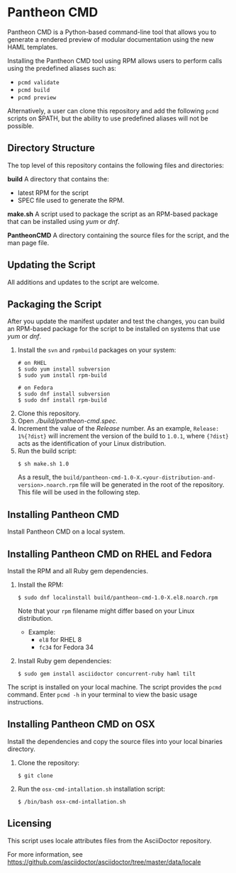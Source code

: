 # Pantheon CMD

Pantheon CMD is a Python-based command-line tool that allows you to generate a rendered preview of modular documentation using the new HAML templates.

Installing the Pantheon CMD tool using RPM allows users to perform calls using the predefined aliases such as: 
* `pcmd validate`
* `pcmd build`
* `pcmd preview`

Alternatively, a user can clone this repository and add the following `pcmd` scripts on $PATH, but the ability to use predefined aliases will not be possible.

## Directory Structure

The top level of this repository contains the following files and directories:

**build**
A directory that contains the:
* latest RPM for the script
* SPEC file used to generate the RPM.

**make.sh**
A script used to package the script as an RPM-based package that can be installed using *yum* or *dnf*.

**PantheonCMD**
A directory containing the source files for the script, and the man page file.

## Updating the Script
All additions and updates to the script are welcome.

## Packaging the Script
After you update the manifest updater and test the changes, you can build an RPM-based package for the script to be installed on systems that use *yum* or *dnf*.

1. Install the `svn` and `rpmbuild` packages on your system:
   ```shell
   # on RHEL
   $ sudo yum install subversion
   $ sudo yum install rpm-build

   # on Fedora
   $ sudo dnf install subversion
   $ sudo dnf install rpm-build
   ```  
2. Clone this repository.
2. Open *./build/pantheon-cmd.spec*.
3. Increment the value of the *Release* number.
    As an example, `Release:   1%{?dist}` will increment the version of the build to `1.0.1`, where `{?dist}` acts as the identification of your Linux distribution.
4. Run the build script:
   ```shell
   $ sh make.sh 1.0
   ```
   As a result, the `build/pantheon-cmd-1.0-X.<your-distribution-and-version>.noarch.rpm` file will be generated in the root of the repository. This file will be used in the following step.

## Installing Pantheon CMD

Install Pantheon CMD on a local system.

## Installing Pantheon CMD on RHEL and Fedora

Install the RPM and all Ruby gem dependencies.

1. Install the RPM:
   ```shell
   $ sudo dnf localinstall build/pantheon-cmd-1.0-X.el8.noarch.rpm
   ```
   Note that your `rpm` filename might differ based on your Linux distribution.
   * Example:
        *  `el8` for RHEL 8
        *  `fc34` for Fedora 34

2. Install Ruby gem dependencies:
   ```shell
   $ sudo gem install asciidoctor concurrent-ruby haml tilt
   ```

The script is installed on your local machine.
The script provides the `pcmd` command.
Enter `pcmd -h` in your terminal to view the basic usage instructions.

## Installing Pantheon CMD on OSX

Install the dependencies and copy the source files into your local binaries directory.

1. Clone the repository:
   ```shell
   $ git clone
   ```

2. Run the `osx-cmd-intallation.sh` installation script:
   ```shell
   $ /bin/bash osx-cmd-intallation.sh
   ```

## Licensing

This script uses locale attributes files from the AsciiDoctor repository.

For more information, see https://github.com/asciidoctor/asciidoctor/tree/master/data/locale
